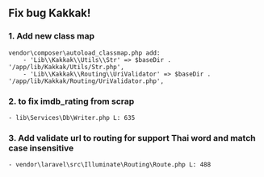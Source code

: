 Fix bug Kakkak!
--------------

### 1. Add new class map
    vendor\composer\autoload_classmap.php add:
        - 'Lib\\Kakkak\\Utils\\Str' => $baseDir . '/app/lib/Kakkak/Utils/Str.php',
        - 'Lib\\Kakkak\\Routing\\UriValidator' => $baseDir . '/app/lib/Kakkak/Routing/UriValidator.php',

### 2. to fix imdb_rating from scrap
    - lib\Services\Db\Writer.php L: 635

### 3. Add validate url to routing for support Thai word and match case insensitive
    - vendor\laravel\src\Illuminate\Routing\Route.php L: 488